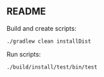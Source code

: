 ## README

Build and create scripts:

    ./gradlew clean installDist

Run scripts:

    ./build/install/test/bin/test
